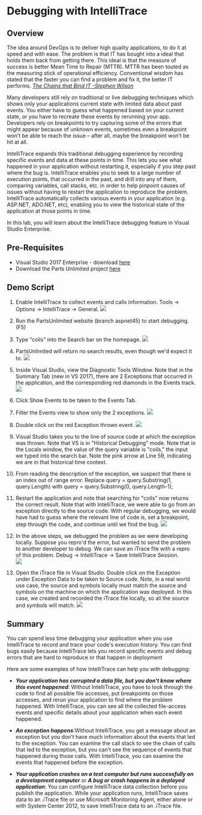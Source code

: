 # Debugging with IntelliTrace

## Overview
The idea around DevOps is to deliver high quality applications, to do it at speed and with ease.   The problem is that IT has bought into a ideal that holds them back from getting there. This ideal is that the measure of success is better Mean Time to Repair (MTTR). MTTR has been touted as the measuring stick of operational efficiency. Conventional wisdom has stated that the faster you can find a problem and fix it, the better IT performs. <cite>[The Chains that Bind IT -Stephen Wilson ](https://turbonomic.com/blog/on-technology/devops-challenge-mttr-chain-binds/)</cite>

Many developers still rely on traditional or live debugging techniques which shows only your applications current state with limited data about past events. You either have to guess what happened based on your current state, or you have to recreate these events by rerunning your app. Developers rely on breakpoints to try capturing some of the errors that might appear because of unknown events, sometimes even a breakpoint won’t be able to reach the issue – after all, maybe the breakpoint won’t be hit at all.

IntelliTrace expands this traditional debugging experience by recording specific events and data at these points in time. This lets you see what happened in your application without restarting it, especially if you step past where the bug is. IntelliTrace enables you to seek to a large number of execution points, that occurred in the past, and drill into any of them, comparing variables, call stacks, etc. in order to help pinpoint causes of issues without having to restart the application to reproduce the problem. IntelliTrace automatically collects various events in your application (e.g. ASP.NET, ADO.NET, etc), enabling you to view the historical state of the application at those points in time. 
 
 In this lab, you will learn about the IntelliTrace debugging feature in Visual Studio Enterprise. 

## Pre-Requisites   
- Visual Studio 2017 Enterprise - download [here](https://www.visualstudio.com/vs/visual-studio-2017-rc/)
- Download the Parts Unlimited project [here](https://github.com/Microsoft/PartsUnlimited/tree/aspnet45)

## Demo Script

1. Enable IntelliTrace to collect events and calls information. Tools -> Options -> IntelliTrace -> General.
    <img src="images/image1.png" />

1. Run the PartsUnlimited website (branch aspnet45) to start debugging. (F5)
1. Type "coils" into the Search bar on the homepage.
    <img src="images/image2.png" />

1. PartsUnlimited will return no search results, even though we'd expect it to. 
    <img src="images/image3.png" />

1. Inside Visual Studio, view the Diagnostic Tools Window. Note that in the Summary Tab (new in VS 2017), there are 2 Exceptions that occurred in the application, and the corresponding red diamonds in the Events track.  
    <img src="images/image4.png" />

1. Click Show Events to be taken to the Events Tab.
1. Filter the Events view to show only the 2 exceptions.
    <img src="images/image5.png" />

1. Double click on the red Exception thrown event.
    <img src="images/image6.png" />

9. Visual Studio takes you to the line of source code at which the exception was thrown. Note that VS is in "Historical Debugging" mode. Note that in the Locals window, the value of the query variable is "coils," the input we typed into the search bar. Note the pink arrow at Line 59, indicating we are in that historical time context. 
10. From reading the description of the exception, we suspect that there is an index out of range error. Replace query = query.Substring(1, query.Length) with query = query.Substring(0, query.Length-1); 
11. Restart the application and note that searching for "coils" now returns the correct result. Note that with IntelliTrace, we were able to go from an exception directly to the source code. With regular debugging, we would have had to guess where the relevant line of code is, set a breakpoint, step through the code, and continue until we find the bug. 
    <img src="images/image7.png" />

1. In the above steps, we debugged the problem as we were developing locally. Suppose you repro'd the error, but wanted to send the problem to another developer to debug. We can save an iTrace file with a repro of this problem. Debug -> IntelliTrace -> Save IntelliTrace Session.   
   <img src="images/image8.png"  />

1. Open the iTrace file in Visual Studio. Double click on the Exception under Exception Data to be taken to Source code. Note, in a real world use case, the source and symbols locally must match the source and symbols on the machine on which the application was deployed. In this case, we created and recorded the iTrace file locally, so all the source and symbols will match. 
   <img src="images/image9.png"  />



## Summary
You can spend less time debugging your application when you use IntelliTrace to record and trace your code's execution history. You can find bugs easily because IntelliTrace lets you record specific events and debug errors that are hard to reproduce or that happen in deployment 

Here are some examples of how IntelliTrace can help you with debugging:
- ***Your application has corrupted a data file, but you don't know where this event happened***: Without IntelliTrace, you have to look through the code to find all possible file accesses, put breakpoints on those accesses, and rerun your application to find where the problem happened. With IntelliTrace, you can see all the collected file-access events and specific details about your application when each event happened.

- ***An exception happens***:Without IntelliTrace, you get a message about an exception but you don’t have much information about the events that led to the exception. You can examine the call stack to see the chain of calls that led to the exception, but you can’t see the sequence of events that happened during those calls. With IntelliTrace, you can examine the events that happened before the exception.

- ***Your application crashes on a test computer but runs successfully on a development computer*** or ***A bug or crash happens in a deployed application***: You can configure IntelliTrace data collection before you publish the application. While your application runs, IntelliTrace saves data to an .iTrace file or use Microsoft Monitoring Agent, either alone or with System Center 2012, to save IntelliTrace data to an .iTrace file.







